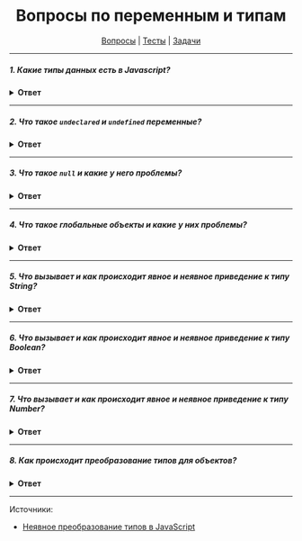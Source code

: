 <div align="center">

# Вопросы по переменным и типам

[Вопросы](https://github.com/dollaween/javascript-questions)
|
[Тесты](https://github.com/dollaween/javascript-tests)
|
[Задачи](https://github.com/dollaween/javascript-tasks)

</div>

---

##### 1. Какие типы данных есть в Javascript?

<details><summary><b>Ответ</b></summary>
<p>

Примитивы (это данные, которые не являются объектами и не имеют методов):
* `string`
* `number`
* `boolean`
* `undefined`
* `null`
* `symbol`
* `bigint`

Сложные:
* `object`
* `function`

</p>
</details>

---

##### 2. Что такое `undeclared` и `undefined` переменные?

<details><summary><b>Ответ</b></summary>
<p>

`undeclared` — не объявленные переменные, которых не существует в программе.

`undefined` — объявленные переменные, которым не присвоено значение.

</p>
</details>

---

##### 3. Что такое `null` и какие у него проблемы?

<details><summary><b>Ответ</b></summary>
<p>

Значение `null` представляет отсутствие какого-либо значения.
В контексте логических операций рассматривается как `false`.

Из-за давней ошибки в языке `typeof null === 'object'`

</p>
</details>

---

##### 4. Что такое глобальные объекты и какие у них проблемы?
<details><summary><b>Ответ</b></summary>
<p>

Глобальные объекты — переменные и функции, доступные в любом месте программы. В браузере это `window`, в Node.js это `global`.

Проблемы:
* Все глобальные объекты находятся в одном глобальном пространстве имен, из-за чего всегда есть вероятность конфликта имен — когда две различные части приложения определяют глобальные переменные с одинаковым именем, но для разных целей
* При встраивании стороннего кода также есть вероятность конфликта имен

</p>
</details>

---

##### 5. Что вызывает и как происходит явное и неявное приведение к типу String?
<details><summary><b>Ответ</b></summary>
<p>

Явное преобразование — происходит через функцию `String()`.

Неявное преобразование — происходит при использовании оператора сложения `+`, если один из операндов является строкой.

```js
String(123)  // явное преобразование
123 + ''     // неявное преобразование
```

Примеры:
```js
String(123)            // '123'
String(-12.3)          // '-12.3'
String(null)           // 'null'
String(undefined)      // 'undefined'
String(true)           // 'true'
String(false)          // 'false'
String(Symbol('sym'))  // 'Symbol(sym)'
'' + Symbol('sym')     // ошибка TypeError
```

</p>
</details>

---

##### 6. Что вызывает и как происходит явное и неявное приведение к типу Boolean?
<details><summary><b>Ответ</b></summary>
<p>

Явное преобразование — происходит через функцию `Boolean()`.

Неявное преобразование — происходит в логическом контексте или вызывается логическими операторами `||`, `&&`, `!`.

```js
Boolean(5)     // явное преобразоване
if (5) {}      // неявное преобразование в логическом контексте
5 ? ... : ...  // неявное преобразование в логическом контексте
!!5            // неявное преобразование логическим оператором
5 || 'Hello'   // неявное преобразование логическим оператором
```

Выражения, которые выдают `false`:
```js
Boolean('')         // false
Boolean(0)          // false
Boolean(-0)         // false
Boolean(NaN)        // false
Boolean(null)       // false
Boolean(undefined)  // false
Boolean(false)      // false
```

Все остальные значения будут конвертироваться в `true`:
```js
Boolean({})             // true
Boolean([])             // true
Boolean(Symbol())       // true
!!Symbol()              // true
Boolean(function() {})  // true
```

</p>
</details>

---

##### 7. Что вызывает и как происходит явное и неявное приведение к типу Number?
<details><summary><b>Ответ</b></summary>
<p>

Явное преобразование — происходит через функцию `Number()`.

Неявное преобразование — происходит при помощи следующих операторов:
* Операторы сравнения `>`, `<`, `<=`, `>=`.
* Побитовые операторы `|`, `&`, `^`, `~`.
* Арифметические операторы `-`, `+`, `*`, `/`, `%`. Оператор `+` не вызывает неявное преобразование, если хотя бы один из операндом является строкой.
* Унарный оператор `+`.
* Оператор нестрогого равенства `==`, `!=`. Оператор `==` не вызывает неявное преобразование, если оба операнда являются строками.

```js
Number('123')  // явное преобразование
+'123'         // неявное преобразование
123 != '456'   // неявное преобразование
4 > '5'        // неявное преобразование
5 / null       // неявное преобразование
true | 0       // неявное преобразование
```

Примеры:
```js
Number(null)           // 0
Number(undefined)      // NaN
Number(true)           // 1
Number(false)          // 0
Number(' 12 ')         // 12
Number('-12.34')       // -12.34
Number('\n')           // 0
Number(' 12s ')        // NaN
Number(123)            // 123
Number(Symbol('sym'))  // ошибка TypeError
+Symbol('123')         // ошибка TypeError
```

При преобразовании строк в числа система сначала обрезает пробелы, а также символы `\n` и `\t`, находящиеся в начале и конце строки, и возвращает `NaN`, если полученная строка не является действительным числом. Если строка пуста — возвращается `0`.

Значения типа `Symbol` не могут быть преобразованы ни явно, ни неявно.

При применении оператора `==` к `null` или `undefined` преобразования в число не производится.

```js
null == 0       // false
undefined == 0  // false
```

Значение `NaN` не равно ничему, включая себя.

</p>
</details>

---

##### 8. Как происходит преобразование типов для объектов?
<details><summary><b>Ответ</b></summary>
<p>

1. Сначала объект преобразовывается в примитивное значение с помощью метода `[[ToPrimitive]]`.
2. Полученный примитив преобразовывается в итоговый тип.

Алгоритм работы метода `[[ToPrimitive]]`:
1. Если входное значение является примитивом — не делать ничего и вернуть его.
2. Вызвать `input.toString()`, если результат является значением примитивного типа — вернуть его.
3. Вызвать `input.valueOf()`, если результат является значением примитивного типа — вернуть его.
4. Если ни `input.toString()`, ни `input.valueOf()` не дают примитивное значение — выдать ошибку `TypeError`.

Всего существует три направления преобразований: в число, в строку, в логическое значение.

Преобразование в логическое значение — любое значение, не являющееся примитивом, всегда конвертируется в `true`, это справедливо и для пустых объектов и массивов.

Преобразование в число — сначала вызывается `valueOf()`, если результат получить не удается — вызывается `toString()`.

Преобразование в строку — сначала вызывается `toString()`, если результат получить не удается — вызывается `valueOf()`.

</p>
</details>

---

Источники:
* [Неявное преобразование типов в JavaScript](https://habr.com/ru/company/ruvds/blog/347866/)
